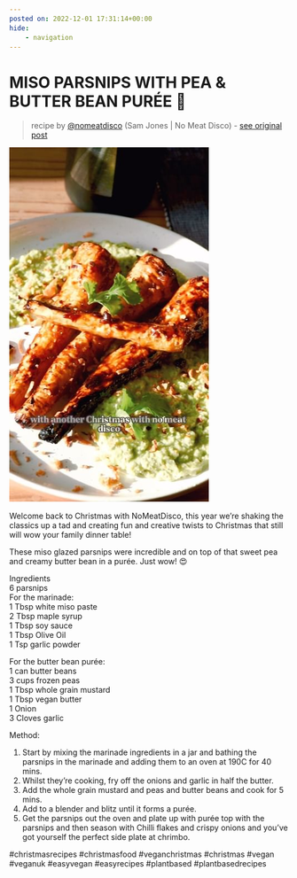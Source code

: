 ```yaml
---
posted on: 2022-12-01 17:31:14+00:00
hide:
    - navigation
---
```


# MISO PARSNIPS WITH PEA & BUTTER BEAN PURÉE 🥕  

> recipe by [@nomeatdisco](https://www.instagram.com/nomeatdisco/) 
(Sam Jones | No Meat Disco) - [see original post](https://instagram.com/p/ClojNyzKtl5)

![](../img/nomeatdisco_01-12-2022_1712.png)

  
Welcome back to Christmas with NoMeatDisco, this year we’re shaking the classics up a tad and creating fun and creative twists to Christmas that still will wow your family dinner table!   
  
These miso glazed parsnips were incredible and on top of that sweet pea and creamy butter bean in a purée. Just wow! 😍  
  
Ingredients   
6 parsnips   
For the marinade:  
1 Tbsp white miso paste  
2 Tbsp maple syrup  
1 Tbsp soy sauce   
1 Tbsp Olive Oil  
1 Tsp garlic powder  
  
For the butter bean purée:   
1 can butter beans  
3 cups frozen peas  
1 Tbsp whole grain mustard  
1 Tbsp vegan butter  
1 Onion  
3 Cloves garlic  
  
Method:  
1. Start by mixing the marinade ingredients in a jar and bathing the parsnips in the marinade and adding them to an oven at 190C for 40 mins.  
2. Whilst they’re cooking, fry off the onions and garlic in half the butter.  
3. Add the whole grain mustard and peas and butter beans and cook for 5 mins.  
4. Add to a blender and blitz until it forms a purée.  
5. Get the parsnips out the oven and plate up with purée top with the parsnips and then season with Chilli flakes and crispy onions and you’ve got yourself the perfect side plate at chrimbo.  
  
\#christmasrecipes \#christmasfood \#veganchristmas \#christmas \#vegan \#veganuk \#easyvegan \#easyrecipes \#plantbased \#plantbasedrecipes   